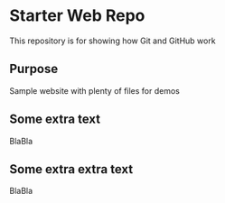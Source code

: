 # Starter Web Repo

This repository is for showing how Git and GitHub work 

## Purpose

Sample website with plenty of files for demos

## Some extra text

BlaBla

## Some extra extra text

BlaBla
